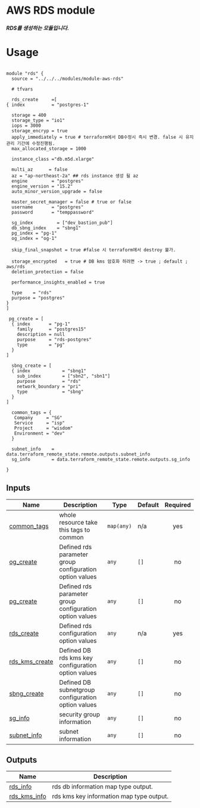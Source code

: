 <!-- BEGIN_TF_DOCS -->
# AWS RDS module

##### RDS를 생성하는 모듈입니다.

# Usage
```

module "rds" {
  source = "../../../modules/module-aws-rds"

  # tfvars

  rds_create     =[
{ index          = "postgres-1"

  storage = 400
  storage_type = "io1"
  iops = 3000
  storage_encryp = true
  apply_immediately = true # terraform에서 DB수정시 즉시 변경. false 시 유지관리 기간에 수정진행됨.
  max_allocated_storage = 1000

  instance_class ="db.m5d.xlarge"

  multi_az      = false
  az = "ap-northeast-2a" ## rds instance 생성 될 az
  engine         = "postgres"
  engine_version = "15.2"
  auto_minor_version_upgrade = false

  master_secret_manager = false # true or false
  username       = "postgres"
  password       = "temppassword"

  sg_index         = ["dev_bastion_pub"]
  db_sbng_index    = "sbng1"
  pg_index = "pg-1"
  og_index = "og-1"

  skip_final_snapshot = true #false 시 terraform에서 destroy 불가.

  storage_encrypted   = true # DB kms 암호화 하려면 -> true ; default ; aws/rds
  deletion_protection = false

  performance_insights_enabled = true

  type    = "rds"
  purpose = "postgres"
}
]

 pg_create = [
  { index       = "pg-1"
    family      = "postgres15"
    description = null
    purpose     = "rds-postgres"
    type        = "pg"
  }
]

  sbng_create = [
  { index            = "sbng1"
    sub_index        = ["sbn2", "sbn1"]
    purpose          = "rds"
    network_boundary = "pri"
    type             = "sbng"
  }
]

  common_tags = {
   Company     = "SG"
   Service     = "isp"
   Project     = "wisdom"
   Environment = "dev"
  }

  subnet_info    = data.terraform_remote_state.remote.outputs.subnet_info
  sg_info        = data.terraform_remote_state.remote.outputs.sg_info

}

```

## Inputs

| Name | Description | Type | Default | Required |
|------|-------------|------|---------|:--------:|
| <a name="input_common_tags"></a> [common\_tags](#input\_common\_tags) | whole resource take this tags to common | `map(any)` | n/a | yes |
| <a name="input_og_create"></a> [og\_create](#input\_og\_create) | Defined rds parameter group configuration option values | `any` | `[]` | no |
| <a name="input_pg_create"></a> [pg\_create](#input\_pg\_create) | Defined rds parameter group configuration option values | `any` | `[]` | no |
| <a name="input_rds_create"></a> [rds\_create](#input\_rds\_create) | Defined rds configuration option values | `any` | n/a | yes |
| <a name="input_rds_kms_create"></a> [rds\_kms\_create](#input\_rds\_kms\_create) | Defined DB rds kms key configuration option values | `any` | `[]` | no |
| <a name="input_sbng_create"></a> [sbng\_create](#input\_sbng\_create) | Defined DB subnetgroup configuration option values | `any` | `[]` | no |
| <a name="input_sg_info"></a> [sg\_info](#input\_sg\_info) | security group information | `any` | `[]` | no |
| <a name="input_subnet_info"></a> [subnet\_info](#input\_subnet\_info) | subnet information | `any` | `[]` | no |

## Outputs

| Name | Description |
|------|-------------|
| <a name="output_rds_info"></a> [rds\_info](#output\_rds\_info) | rds db information map type output. |
| <a name="output_rds_kms_info"></a> [rds\_kms\_info](#output\_rds\_kms\_info) | rds kms key information map type output. |
<!-- END_TF_DOCS -->